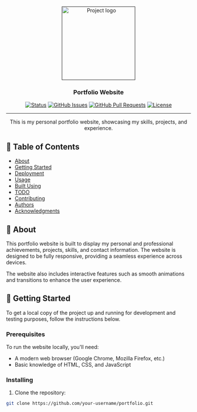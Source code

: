 <p align="center">
  <a href="" rel="noopener">
 <img width=200px height=200px src="https://i.imgur.com/6wj0hh6.jpg" alt="Project logo"></a>
</p>

<h3 align="center">Portfolio Website</h3>

<div align="center">

[![Status](https://img.shields.io/badge/status-active-success.svg)]()
[![GitHub Issues](https://img.shields.io/github/issues/your-username/portfolio.svg)](https://github.com/your-username/portfolio/issues)
[![GitHub Pull Requests](https://img.shields.io/github/issues-pr/your-username/portfolio.svg)](https://github.com/your-username/portfolio/pulls)
[![License](https://img.shields.io/badge/license-MIT-blue.svg)](/LICENSE)

</div>

---

<p align="center"> This is my personal portfolio website, showcasing my skills, projects, and experience. 
    <br> 
</p>

## 📝 Table of Contents

- [About](#about)
- [Getting Started](#getting_started)
- [Deployment](#deployment)
- [Usage](#usage)
- [Built Using](#built_using)
- [TODO](../TODO.md)
- [Contributing](../CONTRIBUTING.md)
- [Authors](#authors)
- [Acknowledgments](#acknowledgement)

## 🧐 About <a name = "about"></a>

This portfolio website is built to display my personal and professional achievements, projects, skills, and contact information. The website is designed to be fully responsive, providing a seamless experience across devices.

The website also includes interactive features such as smooth animations and transitions to enhance the user experience.

## 🏁 Getting Started <a name = "getting_started"></a>

To get a local copy of the project up and running for development and testing purposes, follow the instructions below.

### Prerequisites

To run the website locally, you'll need:

- A modern web browser (Google Chrome, Mozilla Firefox, etc.)
- Basic knowledge of HTML, CSS, and JavaScript

### Installing

1. Clone the repository:

```bash
git clone https://github.com/your-username/portfolio.git

